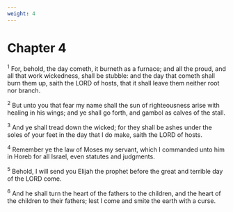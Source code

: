 ```yaml
---
weight: 4
---
```


# Chapter 4

<sup>1</sup> For, behold, the day cometh, it burneth as a furnace; and all the proud, and all that work wickedness, shall be stubble: and the day that cometh shall burn them up, saith the LORD of hosts, that it shall leave them neither root nor branch. 

<sup>2</sup> But unto you that fear my name shall the sun of righteousness arise with healing in his wings; and ye shall go forth, and gambol as calves of the stall. 

<sup>3</sup> And ye shall tread down the wicked; for they shall be ashes under the soles of your feet in the day that I do make, saith the LORD of hosts. 

<sup>4</sup> Remember ye the law of Moses my servant, which I commanded unto him in Horeb for all Israel, even statutes and judgments. 

<sup>5</sup> Behold, I will send you Elijah the prophet before the great and terrible day of the LORD come. 

<sup>6</sup> And he shall turn the heart of the fathers to the children, and the heart of the children to their fathers; lest I come and smite the earth with a curse. 

